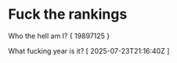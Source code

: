 # Fuck the rankings

Who the hell am I?
{ 19897125 }

What fucking year is it?
[ 2025-07-23T21:16:40Z ]
